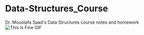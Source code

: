 # Data-Structures_Course
Dr. Moustafa Saad's Data Structures course notes and homework
![This Is Fine GIF](https://media0.giphy.com/media/QMHoU66sBXqqLqYvGO/giphy.gifcid=ecf05e47xvacp5gvg6jldqwaiuuidvdr6u83e1lezds34enu&rid=giphy.gif&ct=g)

